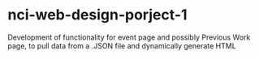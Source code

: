 # nci-web-design-porject-1

Development of functionality for event page and possibly Previous Work page, to pull data from a .JSON file and dynamically generate HTML
